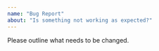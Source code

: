 ```yaml
---
name: "Bug Report"
about: "Is something not working as expected?"
---
```


 Please outline what needs to be changed. 
